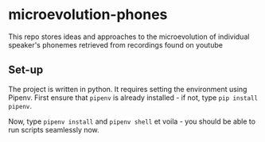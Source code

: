# microevolution-phones
This repo stores ideas and approaches to the microevolution of individual speaker's phonemes retrieved from recordings found on youtube

## Set-up
The project is written in python. It requires setting the environment using Pipenv. First ensure that `pipenv` is already installed - if not, type `pip install pipenv`.

Now, type `pipenv install` and `pipenv shell` et voila - you should be able to run scripts seamlessly now.
